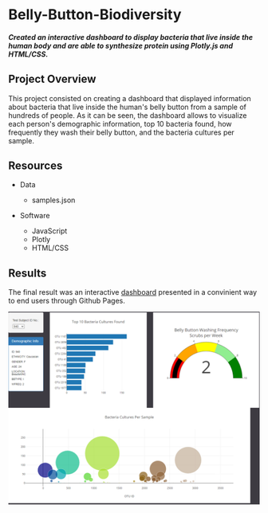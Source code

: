 # Belly-Button-Biodiversity
#### *Created an interactive dashboard to display bacteria that live inside the human body and are able to synthesize protein using Plotly.js and HTML/CSS.*

## Project Overview
This project consisted on creating a dashboard that displayed information about bacteria that live inside the human's belly button from a sample of hundreds of people. As it can be seen, the dashboard allows to visualize each person's demographic information, top 10 bacteria found, how frequently they wash their belly button, and the bacteria cultures per sample. 

## Resources
- Data
  - samples.json

- Software
  - JavaScript
  - Plotly
  - HTML/CSS

## Results
The final result was an interactive [dashboard](https://bolwerk-b.github.io/Belly-Button-Biodiversity/) presented in a convinient way to end users through Github Pages. 

![dashboard](dashboard.png)